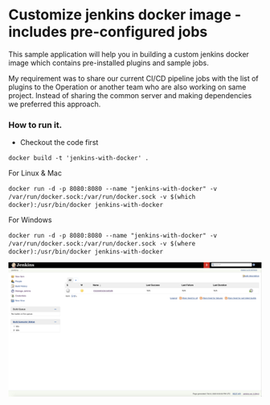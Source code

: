 # Customize jenkins docker image - includes pre-configured jobs

This sample application will help you in building a custom jenkins docker image which contains pre-installed plugins and sample jobs.

My requirement was to share our current CI/CD pipeline jobs with the list of plugins to the Operation or another team who are also working on same project. Instead of sharing the common server and making dependencies we preferred this approach.

### How to run it.
* Checkout the code first
```
docker build -t 'jenkins-with-docker' .
```
For Linux & Mac
```
docker run -d -p 8080:8080 --name "jenkins-with-docker" -v /var/run/docker.sock:/var/run/docker.sock -v $(which docker):/usr/bin/docker jenkins-with-docker
```

For Windows 
```
docker run -d -p 8080:8080 --name "jenkins-with-docker" -v /var/run/docker.sock:/var/run/docker.sock -v $(where docker):/usr/bin/docker jenkins-with-docker
```


![Alt text](/images/jenkins-set-up-with-default-job.png?raw=true "Jenkins with default job")
